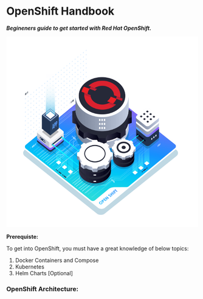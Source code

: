# OpenShift Handbook
***Begineners guide to get started with Red Hat OpenShift.***

<p align="center">
  <img width="900" height="500" src="utils/openshift.png">
</p>

**Prerequiste:**

To get into OpenShift, you must have a great knowledge of below topics:

1. Docker Containers and Compose
2. Kubernetes 
3. Helm Charts [Optional]


### OpenShift Architecture: 
